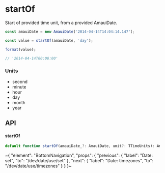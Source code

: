 
# startOf

Start of provided time unit, from a provided AmauiDate.

```ts
const amauiDate = new AmauiDate('2014-04-14T14:04:14.147');

const value = startOf(amauiDate, 'day');

format(value);

// '2014-04-14T00:00:00'
```

### Units

- second
- minute
- hour
- day
- month
- year

## API

#### startOf

```ts
default function startOf(amauiDate_?: AmauiDate, unit?: TTimeUnits): AmauiDate;
```


~{
  "element": "BottomNavigation",
  "props": {
    "previous": {
      "label": "Date: set",
      "to": "/dev/date/use/set"
    },
    "next": {
      "label": "Date: timezones",
      "to": "/dev/date/use/timezones"
    }
  }
}~
